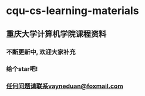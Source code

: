 # cqu-cs-learning-materials
## 重庆大学计算机学院课程资料
### 不断更新中, 欢迎大家补充
### 给个star吧!
### 任何问题请联系vayneduan@foxmail.com

